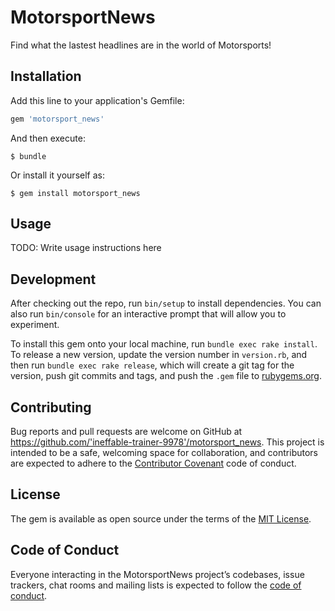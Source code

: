 # MotorsportNews

Find what the lastest headlines are in the world of Motorsports!

## Installation

Add this line to your application's Gemfile:

```ruby
gem 'motorsport_news'
```

And then execute:

    $ bundle

Or install it yourself as:

    $ gem install motorsport_news

## Usage

TODO: Write usage instructions here

## Development

After checking out the repo, run `bin/setup` to install dependencies. You can also run `bin/console` for an interactive prompt that will allow you to experiment.

To install this gem onto your local machine, run `bundle exec rake install`. To release a new version, update the version number in `version.rb`, and then run `bundle exec rake release`, which will create a git tag for the version, push git commits and tags, and push the `.gem` file to [rubygems.org](https://rubygems.org).

## Contributing

Bug reports and pull requests are welcome on GitHub at https://github.com/'ineffable-trainer-9978'/motorsport_news. This project is intended to be a safe, welcoming space for collaboration, and contributors are expected to adhere to the [Contributor Covenant](http://contributor-covenant.org) code of conduct.

## License

The gem is available as open source under the terms of the [MIT License](https://opensource.org/licenses/MIT).

## Code of Conduct

Everyone interacting in the MotorsportNews project’s codebases, issue trackers, chat rooms and mailing lists is expected to follow the [code of conduct](https://github.com/'ineffable-trainer-9978'/motorsport_news/blob/master/CODE_OF_CONDUCT.md).

